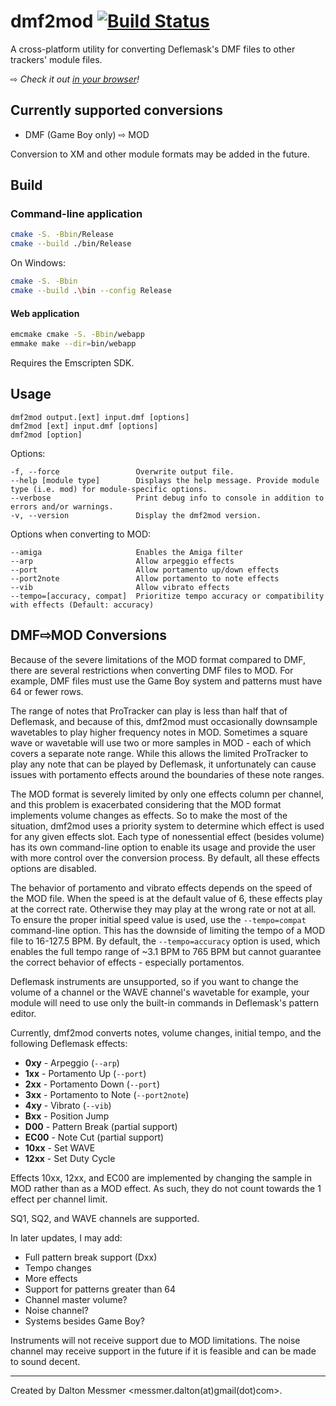 # dmf2mod [![Build Status](https://github.com/messmerd/dmf2mod/workflows/build/badge.svg)](https://github.com/messmerd/dmf2mod/actions?query=workflow%3Abuild)

A cross-platform utility for converting Deflemask's DMF files to other trackers' module files.

&#8680; *Check it out [in your browser](https://messmerd.github.io/dmf2mod)!*

## Currently supported conversions

- DMF (Game Boy only) &#8680; MOD

Conversion to XM and other module formats may be added in the future.

## Build

### Command-line application

```bash
cmake -S. -Bbin/Release
cmake --build ./bin/Release
```

On Windows:

```bash
cmake -S. -Bbin
cmake --build .\bin --config Release
```

#### Web application

```bash
emcmake cmake -S. -Bbin/webapp
emmake make --dir=bin/webapp
```

Requires the Emscripten SDK.

## Usage

```text
dmf2mod output.[ext] input.dmf [options]
dmf2mod [ext] input.dmf [options]
dmf2mod [option]
```

Options:

```text
-f, --force                 Overwrite output file.
--help [module type]        Displays the help message. Provide module type (i.e. mod) for module-specific options.
--verbose                   Print debug info to console in addition to errors and/or warnings.
-v, --version               Display the dmf2mod version.
```

Options when converting to MOD:

```text
--amiga                     Enables the Amiga filter 
--arp                       Allow arpeggio effects 
--port                      Allow portamento up/down effects 
--port2note                 Allow portamento to note effects 
--vib                       Allow vibrato effects
--tempo=[accuracy, compat]  Prioritize tempo accuracy or compatibility with effects (Default: accuracy)
```

## DMF&#8680;MOD Conversions

Because of the severe limitations of the MOD format compared to DMF, there are several restrictions when converting DMF files to MOD. For example, DMF files must use the Game Boy system and patterns must have 64 or fewer rows.

The range of notes that ProTracker can play is less than half that of Deflemask, and because of this, dmf2mod must occasionally downsample wavetables to play higher frequency notes in MOD. Sometimes a square wave or wavetable will use two or more samples in MOD - each of which covers a separate note range. While this allows the limited ProTracker to play any note that can be played by Deflemask, it unfortunately can cause issues with portamento effects around the boundaries of these note ranges.

The MOD format is severely limited by only one effects column per channel, and this problem is exacerbated considering that the MOD format implements volume changes as effects. So to make the most of the situation, dmf2mod uses a priority system to determine which effect is used for any given effects slot. Each type of nonessential effect (besides volume) has its own command-line option to enable its usage and provide the user with more control over the conversion process. By default, all these effects options are disabled.

The behavior of portamento and vibrato effects depends on the speed of the MOD file. When the speed is at the default value of 6, these effects play at the correct rate. Otherwise they may play at the wrong rate or not at all. To ensure the proper initial speed value is used, use the `--tempo=compat` command-line option. This has the downside of limiting the tempo of a MOD file to 16-127.5 BPM. By default, the `--tempo=accuracy` option is used, which enables the full tempo range of ~3.1 BPM to 765 BPM but cannot guarantee the correct behavior of effects - especially portamentos.

Deflemask instruments are unsupported, so if you want to change the volume of a channel or the WAVE channel's wavetable for example, your module will need to use only the built-in commands in Deflemask's pattern editor.

Currently, dmf2mod converts notes, volume changes, initial tempo, and the following Deflemask effects:

- **0xy**  - Arpeggio (`--arp`)
- **1xx**  - Portamento Up (`--port`)
- **2xx**  - Portamento Down (`--port`)
- **3xx**  - Portamento to Note (`--port2note`)
- **4xy**  - Vibrato (`--vib`)
- **Bxx**  - Position Jump
- **D00**  - Pattern Break (partial support)
- **EC00** - Note Cut (partial support)
- **10xx** - Set WAVE
- **12xx** - Set Duty Cycle

Effects 10xx, 12xx, and EC00 are implemented by changing the sample in MOD rather than as a MOD effect. As such, they do not count towards the 1 effect per channel limit.

SQ1, SQ2, and WAVE channels are supported.

In later updates, I may add:

- Full pattern break support (Dxx)
- Tempo changes
- More effects
- Support for patterns greater than 64
- Channel master volume?
- Noise channel?
- Systems besides Game Boy?

Instruments will not receive support due to MOD limitations.
The noise channel may receive support in the future if it is feasible and can be made to sound decent.

______
Created by Dalton Messmer <messmer.dalton(at)gmail(dot)com>.
